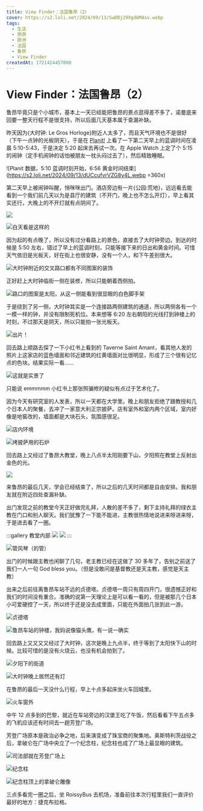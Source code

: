 ```yaml
---
title: View Finder：法国鲁昂（2）
cover: https://s2.loli.net/2024/09/13/SwDBj29XgdbMAsv.webp
tags:
  - 生活
  - 旅游
  - 欧洲
  - 法国
  - 鲁昂
  - View Finder
createdAt: 1721424457000
---
```


# View Finder：法国鲁昂（2）

鲁昂毕竟只是个小城市，基本上一天已经能把鲁昂的景点逛得差不多了，诺曼底来回要一整天行程不是很支持，所以后面几天基本属于查漏补缺。

昨天因为{大时钟: Le Gros Horloge}附近人太多了，而且天气环境也不是很好（下午一点钟的光板阴天），于是在 [Planit!](https://www.planitphoto.cn/) 上看了一下第二天早上的蓝调时间在凌晨 5:10-5:43，于是决定 5:20 起床去再试一次。在 Apple Watch 上定了个 5:15 的闹钟（定手机闹钟的话怕被朋友一枕头闷过去了），然后精致睡眠。

![Planit 数据，5:10 蓝调时刻开始，6:56 黄金时间结束](https://s2.loli.net/2024/09/13/dUCcufvrVZG8y4L.webp =360x)

第二天早上被闹钟叫醒，悄咪咪出门。酒店旁边有一片{公园:荒地}，远远看去能看到一个我们前几天以为是县厅的建筑（不开门，晚上也不怎么开灯），早上看其实还行，大晚上的不开灯就有点阴间了。

![](https://s2.loli.net/2024/09/13/qzfZLcAOPHUC2Qr.webp)

![白天看是这样的](https://s2.loli.net/2024/09/13/JxTVrtocRlYMEwi.webp)

因为起的有点晚了，所以没有过分看路上的景色，直接去了大时钟旁边。到达的时候是 5:50 左右，错过了早上的蓝调时刻，只能等接下来的日出和黄金时间。可惜天气依旧是光板天，好在街上也很安静，没有一个人，和下午差别很大。

![大时钟附近的交叉路口都有不同图案的装饰](https://s2.loli.net/2024/09/10/eYafIyDlmbFg7Sn.webp)

正好赶上大时钟临街一侧在装修，所以只能朝着西侧拍。

![路口的图案是太阳，从这一侧能看到很显眼的白色脚手架](https://s2.loli.net/2024/09/10/GTBzNkqQHiwt6DA.webp)

于是绕到了另一侧，大时钟其实是一个连接路两侧建筑的通道，所以两侧各有一个一模一样的钟，并没有限制死机位。本来想等 6:20 左右朝阳的光线打到钟楼上的时刻，不过那天是阴天，所以只能拍一张光板天。

![出片！](https://s2.loli.net/2024/09/10/e7XZqO8mzhKYxvt.webp)

回去路上顺路去探了一下小红书上看到的 Taverne Saint Amant，看其他人发的照片上这家店的蓝色墙面和邻近建筑的红黄墙面对比很明显，形成了三个很有记忆点的色块。结果实际一看……

![这就是实景了](https://s2.loli.net/2024/09/10/eUZ7bBJkfg92qG6.webp)

只能说 emmmmm 小红书上那张照骗修的疑似有点过于艺术化了。

因为今天有研究室的人发表，所以一天都在大学里。晚上和朋友拒绝了跟教授和几个日本人的聚餐，去冲了一家意大利正宗披萨。店有室外和室内两个区域，室内好像是地窖改的，墙面都是大块石头，氛围感很足。

![店内环境](https://s2.loli.net/2024/09/10/Mztsvqj4a5Y9By2.webp)

![烤披萨用的石炉](https://s2.loli.net/2024/09/10/1wpJ7tNFZOUdkev.webp)

回去路上又经过了鲁昂大教堂，晚上八点半太阳刚要下山，夕阳照在教堂上反射出金色的光。

![](https://s2.loli.net/2024/09/10/pWNP4VUzKwG5Ld9.webp)

来鲁昂的最后几天，学会已经结束了，所以之后的几天时间都是自由安排。我和朋友就在附近四处查漏补缺。

出门发现之前的教堂今天正好做完礼拜，人散的差不多了，剩下主持礼拜的绿衣主教在门口和别人聊天。我们犹豫了一下能不能进，主教很热情地说进来呀进来呀，于是进去看了一圈。

:::gallery 教堂内部
![](https://s2.loli.net/2024/09/10/kjEiC63sDTVAg89.webp)
![](https://s2.loli.net/2024/09/10/T9dZkSgEKxqUfF5.webp)
:::

![管风琴（的管）](https://s2.loli.net/2024/09/10/WuzveSDmfT71Ia6.webp)

出门的时候跟主教也闲聊了几句，老主教已经在这做了 30 多年了，告别之前送了我们一人一句 God bless you。（但是没敢问是基督教还是天主教，感觉是天主教）

出来之后前往离鲁昂车站不远的贞德塔。贞德塔一周只有周四开门，很遗憾正好和我们的时间没有重合。准确的说第一天理论上是可以看一看的，但是被那几个日本小可爱硬控了一天，所以终于还是没去成里面，只能在外面拍几张到此一游。

![贞德塔](https://s2.loli.net/2024/09/10/k8Mv5aXzIjEAnFy.webp)

![鲁昂车站的钟楼，我妈说像猫头鹰，有一说一确实](https://s2.loli.net/2024/09/10/ACiJfGmsQdyF97E.webp)

回去路上又又又又经过了大时钟，这次是晚上九点半，终于等到了太阳快下山的时候。比较可惜的是没有火烧云，也没有机会拍到了。

![夕阳下的街道](https://s2.loli.net/2024/09/10/3nQ6p8MjIiNBCew.webp)

![大时钟晚上居然还有灯](https://s2.loli.net/2024/09/10/alwjtFATxGiV4Cg.webp)

在鲁昂的最后一天没什么行程，早上十点多起床坐火车回城里。

![火车窗外](https://cdn.sa.net/2024/11/07/ONU6mDfXg3tw8rs.webp)

中午 12 点多到的巴黎，就近在车站旁边的汉堡王吃了午饭，然后看看下午五点多的飞机应该还有时间去一趟芳登广场。

芳登广场原本是政治必争之地，后来演变成了珠宝商的聚集地。奥斯特利茨战役之后，拿破仑在广场中央立了一个纪念柱，纪念柱也成了广场上最显眼的建筑。

![司法部就在芳登广场上](https://s2.loli.net/2024/09/10/9gn2OUR8T5acJzS.webp)

![纪念柱](https://s2.loli.net/2024/09/10/7cSDe4CozZMnHAu.webp)

![纪念柱顶上的拿破仑雕像](https://s2.loli.net/2024/09/10/O5zws4qILrJMlfE.webp)

三点多看完一圈之后，坐 RoissyBus 去机场，准备前往本次行程里我们一直评价最好的地方：捷克布拉格。
